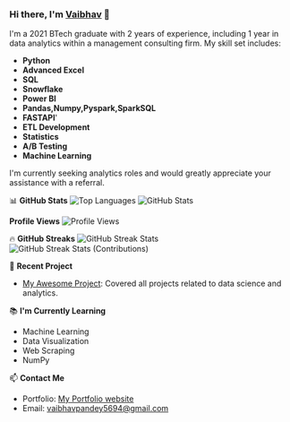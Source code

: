 ### Hi there, I'm [Vaibhav](https://www.linkedin.com/in/vaibhav-pandey-298862167) 👋

I'm a 2021 BTech graduate with 2 years of experience, including 1 year in data analytics within a management consulting firm. My skill set includes:

- **Python**
- **Advanced Excel**
- **SQL**
- **Snowflake**
- **Power BI**
- **Pandas,Numpy,Pyspark,SparkSQL**
- **FASTAPI**'
- **ETL Development**
- **Statistics**
- **A/B Testing**
- **Machine Learning**


I'm currently seeking analytics roles and would greatly appreciate your assistance with a referral.

📊 **GitHub Stats**
![Top Languages](https://github-readme-stats.vercel.app/api/top-langs/?username=vaibhav5694&show_icons=true&locale=en&layout=compact)
![GitHub Stats](https://github-readme-stats.vercel.app/api?username=vaibhav5694&show_icons=true&locale=en)


**Profile Views**
![Profile Views](https://komarev.com/ghpvc/?username=YourGitHubUsername&label=PROFILE+VIEWS&style=flat&color=blue)


🔥 **GitHub Streaks**
![GitHub Streak Stats](https://github-readme-streak-stats.herokuapp.com/?user=vaibhav5694)
![GitHub Streak Stats (Contributions)](https://github-readme-streak-stats.herokuapp.com/?user=vaibhav5694&show_icons=true&theme=dark)

🚀 **Recent Project**
- [My Awesome Project](https://github.com/vaibhav5694): Covered all projects related to data science and analytics.

📚 **I'm Currently Learning**
- Machine Learning
- Data Visualization
- Web Scraping
- NumPy

📫 **Contact Me**
- Portfolio: [My Portfolio website](https://peaceful-fox-262947.netlify.app/)
- Email: [vaibhavpandey5694@gmail.com](mailto:vaibhavpandey5694@gmail.com)
